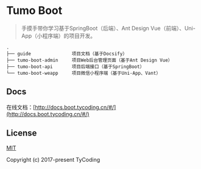 # Tumo Boot

> 手摸手带你学习基于SpringBoot（后端）、Ant Design Vue（前端）、Uni-App（小程序端）的项目开发。

```
.
├── guide               项目文档（基于Docsify）
├── tumo-boot-admin     项目Web后台管理页面（基于Ant Design Vue）
├── tumo-boot-api       项目后端接口（基于SpringBoot）
└── tumo-boot-weapp     项目微信小程序端（基于Uni-App、Vant）
```

## Docs

在线文档：[http://docs.boot.tycoding.cn/#/](http://docs.boot.tycoding.cn/#/)


## License

[MIT](https://github.com/Tumo-Team/Tumo-Boot/blob/master/LICENSE)

Copyright (c) 2017-present TyCoding
